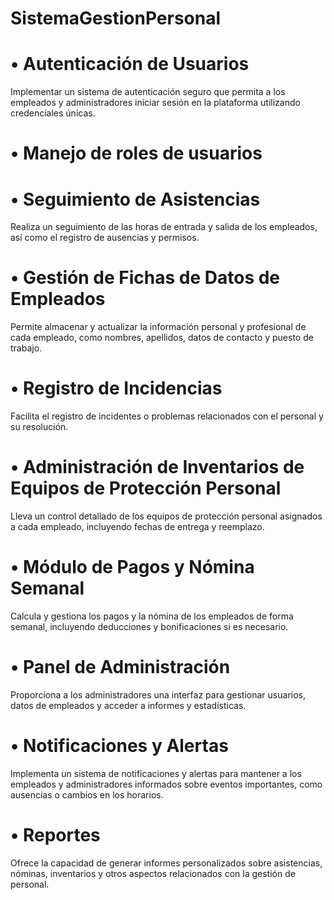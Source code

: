 # SistemaGestionPersonal

# • **Autenticación de Usuarios**

   Implementar un sistema de autenticación seguro que permita a los empleados y administradores iniciar sesión en la plataforma utilizando credenciales únicas.

# • **Manejo de roles de usuarios**

# • **Seguimiento de Asistencias**

   Realiza un seguimiento de las horas de entrada y salida de los empleados, así como el registro de ausencias y permisos.

# • **Gestión de Fichas de Datos de Empleados**

   Permite almacenar y actualizar la información personal y profesional de cada empleado, como nombres, apellidos, datos de contacto y puesto de trabajo.

# • **Registro de Incidencias**

   Facilita el registro de incidentes o problemas relacionados con el personal y su resolución.

# • **Administración de Inventarios de Equipos de Protección Personal**

   Lleva un control detallado de los equipos de protección personal asignados a cada empleado, incluyendo fechas de entrega y reemplazo.

# • **Módulo de Pagos y Nómina Semanal**

   Calcula y gestiona los pagos y la nómina de los empleados de forma semanal, incluyendo deducciones y bonificaciones si es necesario.

# • **Panel de Administración**

   Proporciona a los administradores una interfaz para gestionar usuarios, datos de empleados y acceder a informes y estadísticas.

# • **Notificaciones y Alertas**

   Implementa un sistema de notificaciones y alertas para mantener a los empleados y administradores informados sobre eventos importantes, como ausencias o cambios en los horarios.

# • **Reportes**

   Ofrece la capacidad de generar informes personalizados sobre asistencias, nóminas, inventarios y otros aspectos relacionados con la gestión de personal.
